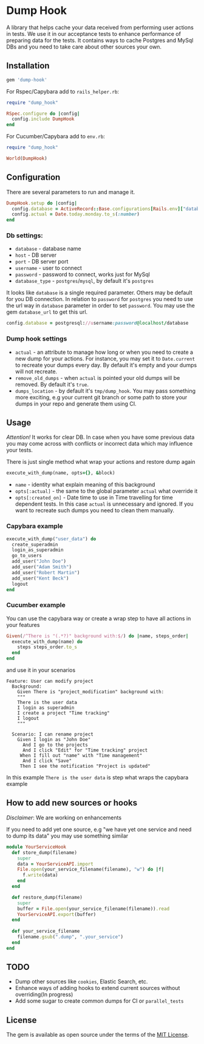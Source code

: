 # Dump Hook

A library that helps cache your data received from performing user actions in tests. We use it in our acceptance tests to enhance 
performance of preparing data for the tests. It contains ways to cache Postgres and MySql DBs and 
you need to take care about other sources your own.  

## Installation

```ruby
gem 'dump-hook'
```

For Rspec/Capybara add to `rails_helper.rb`:
```ruby
require "dump_hook"

RSpec.configure do |config|
  config.include DumpHook
end
```

For Cucumber/Capybara add to `env.rb`:
```ruby
require "dump_hook"

World(DumpHook)
```

## Configuration

There are several parameters to run and manage it.

```ruby
DumpHook.setup do |config|
  config.database = ActiveRecord::Base.configurations[Rails.env]["database"]
  config.actual = Date.today.monday.to_s(:number)
end
```

### Db settings:
* `database` - database name
* `host` - DB server
* `port` - DB server port
* `username` - user to connect
* `password` - password to connect, works just for MySql
* `database_type` - `postgres`/`mysql`, by default it's `postgres`

It looks like `database` is a single required parameter. Others may be default for you DB connection. In relation to 
`password` for `postgres` you need to use the url way in `database` parameter in order to set `password`. You may use 
the gem `database_url` to get this url.

```ruby
config.database = postgresql://username:password@localhost/database
```
### Dump hook settings
* `actual` - an attribute to manage how long or when you need to create a new dump for your actions. For instance, you 
may set it to `Date.current` to recreate your dumps every day. By default it's empty and your dumps will not recreate.
* `remove_old_dumps` - when `actual` is pointed your old dumps will be removed. By default it's `true`.
* `dumps_location` - by default it's `tmp/dump_hook`. You may pass something more exciting, e.g your current git branch
or some path to store your dumps in your repo and generate them using CI.

## Usage

*Attention!* It works for clear DB. In case when you have some previous data you may come across with conflicts or 
incorrect data which may influence your tests.  

There is just single method what wrap your actions and restore dump again
```ruby
execute_with_dump(name, opts={}, &block)
```
* `name` - identity what explain meaning of this background
* `opts[:actual]` - the same to the global parameter `actual` what override it
* `opts[:created_on]` - Date time to use in Time travelling for time dependent tests. In this case `actual` is 
unnecessary and ignored. If you want to recreate such dumps you need to clean them manually.  

### Capybara example
```ruby
execute_with_dump("user_data") do
  create_superadmin
  login_as_superadmin
  go_to_users
  add_user("John Doe")
  add_user("Adam Smith")
  add_user("Robert Martin")
  add_user("Kent Beck")
  logout
end

```
### Cucumber example

You can use the capybara way or create a wrap step to have all actions in your features
```ruby
Given(/^There is "(.*?)" background with:$/) do |name, steps_order|
  execute_with_dump(name) do
    steps steps_order.to_s
  end
end
```

and use it in your scenarios
```cucumber
Feature: User can modify project
  Background:
    Given There is "project_modification" background with:
    """
    There is the user data
    I login as superadmin
    I create a project "Time tracking"
    I logout
    """

  Scenario: I can rename project
    Given I login as "John Doe"
      And I go to the projects
      And I click "Edit" for "Time tracking" project
     When I fill out "name" with "Time management"
      And I click "Save"
     Then I see the notification "Project is updated"  
```

In this example `There is the user data` is step what wraps the capybara example

## How to add new sources or hooks
_Disclaimer_: We are working on enhancements

If you need to add yet one source, e.g "we have yet one service and need to dump its data" you may use something similar
```ruby
module YourServiceHook
  def store_dump(filename)
    super
    data = YourServiceAPI.import
    File.open(your_service_filename(filename), "w") do |f| 
      f.write(data)
    end
  end

  def restore_dump(filename)
    super
    buffer = File.open(your_service_filename(filename)).read
    YourServiceAPI.export(buffer)
  end
  
  def your_service_filename
    filename.gsub(".dump", ".your_service")
  end
end
```

## TODO

* Dump other sources like `cookies`, Elastic Search, etc. 
* Enhance ways of adding hooks to extend current sources without overriding(In progress)
* Add some sugar to create common dumps for CI or `parallel_tests`

## License

The gem is available as open source under the terms of the [MIT License](http://opensource.org/licenses/MIT).
